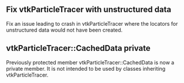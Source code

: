 ## Fix vtkParticleTracer with unstructured data

Fix an issue leading to crash in vtkParticleTracer where the locators
for unstructured data would not have been created.

## vtkParticleTracer::CachedData private

Previously protected member vtkParticleTracer::CachedData is now a private
member. It is not intended to be used by classes inheriting vtkParticleTracer.
